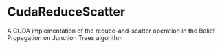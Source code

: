 # CudaReduceScatter
A CUDA implementation of the reduce-and-scatter operation in the Belief Propagation on Junction Trees algorithm
